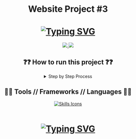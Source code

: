 <h1 align="center">Website Project #3</h1>
<h1 align="center">
 <a href="https://git.io/typing-svg"><img src="https://readme-typing-svg.demolab.com?font=Fira+Code&duration=4000&pause=500&color=0BF71D&center=true&width=435&lines=This+is+Website+Using+Bootstrap" alt="Typing SVG" /></a>
</h1>
<div align="center">
 <a href="https://www.linkedin.com/in/rasyid-bomantoro? 
    utm_source=share&utm_campaign=share_via&utm_content=profile&utm_medium=android_app ">
      <img src="https://img.shields.io/badge/LinkedIn-0077B5?style=for-the-badge&logo=linkedin&logoColor=whit">
 </a>
 <a href="https://www.instagram.com/rasyidbsp?igsh=MWpnY2M0ZmUxdjd3eQ==">
   <img src="https://img.shields.io/badge/Instagram-E4405F?style=for-the-badge&logo=instagram&logoColor=white">
 </a>
</div>

<div align="center">

<h2 align="center">
    ❓❓ How to run this project ❓❓
</h2>
<details>
    <summary>Step by Step Process</summary>
    <div align="left">
    
    1. Download this project
    
    2. Open the  .html file on your browser

</div>
</details>


<h2 align="center">
  👨‍💻 Tools // Frameworks // Languages 👨‍💻
</h2>
<div align="center">
  <a href="https://skillicons.dev">
    <img src="https://skillicons.dev/icons?i=html,css,bootstrap&perline=6" alt="Skills Icons"/>
  </a>
</div>
<br>


<h1 align="center">
 <a href="https://git.io/typing-svg"><img src="https://readme-typing-svg.demolab.com?font=Fira+Code&duration=4000&pause=500&color=0BF71D&center=true&width=435&lines=Thank+you+for+visiting" alt="Typing SVG" /></a>
</h1>
<div align="center">

